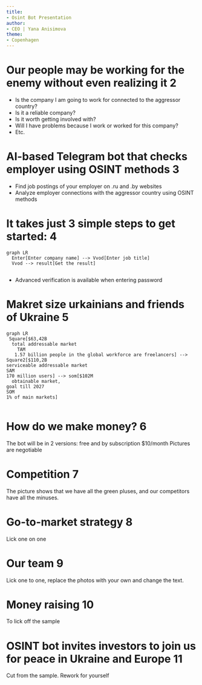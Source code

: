 ```yaml
---
title:
- Osint Bot Presentation
author:
- CEO | Yana Anisimova 
theme:
- Copenhagen
---
```




# Our people may be working for the enemy without even realizing it 2

- Is the company I am going to work for connected to the aggressor country?
- Is it a reliable company?
- Is it worth getting involved with?
- Will I have problems because I work or worked for this company?
- Etc.


# AI-based Telegram bot that checks employer using OSINT methods 3

- Find job postings of your employer on .ru and .by websites
- Analyze employer connections with the aggressor country using OSINT methods

# It takes just 3 simple steps to get started: 4


```mermaid
graph LR
  Enter[Enter company name] --> Vvod[Enter job title]
  Vvod --> result[Get the result]
 
```
- Advanced verification is available when entering password

# Makret size urkainians and friends of Ukraine 5

```mermaid
graph LR
 Square[$63,42B
  total addressable market 
    TAM
   1.57 billion people in the global workforce are freelancers] --> Square2[$110,2B
serviceable addressable market
SAM
170 million users] --> som[$102M
  obtainable market,
goal till 2027
SOM
1% of main markets]
 
```

# How do we make money? 6
The bot will be in 2 versions: free and by subscription $10/month
Pictures are negotiable

# Competition 7

The picture shows that we have all the green pluses, and our competitors have all the minuses. 


# Go-to-market strategy 8

Lick one on one

# Our team 9
Lick one to one, replace the photos with your own and change the text.

# Money raising 10 
To lick off the sample

# OSINT bot invites investors to join us for peace in Ukraine and Europe 11

Cut from the sample. Rework for yourself

